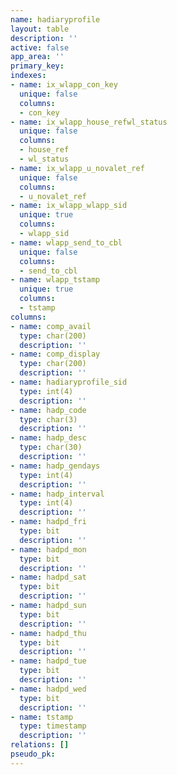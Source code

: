 ```yaml
---
name: hadiaryprofile
layout: table
description: ''
active: false
app_area: ''
primary_key: 
indexes:
- name: ix_wlapp_con_key
  unique: false
  columns:
  - con_key
- name: ix_wlapp_house_refwl_status
  unique: false
  columns:
  - house_ref
  - wl_status
- name: ix_wlapp_u_novalet_ref
  unique: false
  columns:
  - u_novalet_ref
- name: ix_wlapp_wlapp_sid
  unique: true
  columns:
  - wlapp_sid
- name: wlapp_send_to_cbl
  unique: false
  columns:
  - send_to_cbl
- name: wlapp_tstamp
  unique: true
  columns:
  - tstamp
columns:
- name: comp_avail
  type: char(200)
  description: ''
- name: comp_display
  type: char(200)
  description: ''
- name: hadiaryprofile_sid
  type: int(4)
  description: ''
- name: hadp_code
  type: char(3)
  description: ''
- name: hadp_desc
  type: char(30)
  description: ''
- name: hadp_gendays
  type: int(4)
  description: ''
- name: hadp_interval
  type: int(4)
  description: ''
- name: hadpd_fri
  type: bit
  description: ''
- name: hadpd_mon
  type: bit
  description: ''
- name: hadpd_sat
  type: bit
  description: ''
- name: hadpd_sun
  type: bit
  description: ''
- name: hadpd_thu
  type: bit
  description: ''
- name: hadpd_tue
  type: bit
  description: ''
- name: hadpd_wed
  type: bit
  description: ''
- name: tstamp
  type: timestamp
  description: ''
relations: []
pseudo_pk: 
---
```


